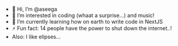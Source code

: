 - 👋 Hi, I’m @aseega
- 👀 I’m interested in coding (whaat a surprise...) and music!
- 🌱 I’m currently learning how on earth to write code in NextJS
- ⚡ Fun fact: 14 people have the power to shut down the internet..!
- Also: I like elipses... 

<!---
aseega/aseega is a ✨ special ✨ repository because its `README.md` (this file) appears on your GitHub profile.
You can click the Preview link to take a look at your changes.
--->
